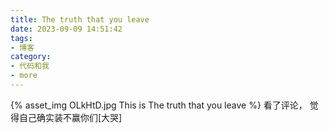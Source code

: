 ```yaml
---
title: The truth that you leave
date: 2023-09-09 14:51:42
tags:
- 博客
category:
- 代码和我
- more
---
```

{% asset_img OLkHtD.jpg This is The truth that you leave %}
看了评论， 觉得自己确实装不赢你们[大哭]
